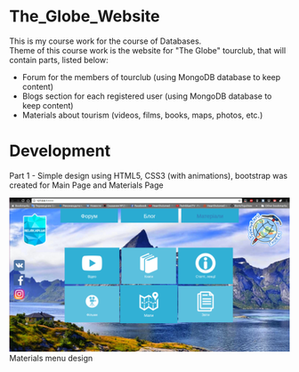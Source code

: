 # The_Globe_Website
This is my course work for the course of Databases.  
Theme of this course work is the website for "The Globe" tourclub, that will contain parts, listed below:
 - Forum for the members of tourclub (using MongoDB database to keep content)
 - Blogs section for each registered user (using MongoDB database to keep content)
 - Materials about tourism (videos, films, books, maps, photos, etc.)
 
# Development
 Part 1 - Simple design using HTML5, CSS3 (with animations), bootstrap was created for Main Page and Materials Page
 
 ![alt tag](https://github.com/BorisTopchiev/The_Globe_Website/blob/master/static/Screenshots/materials_interface_design.png)
 Materials menu design
 
